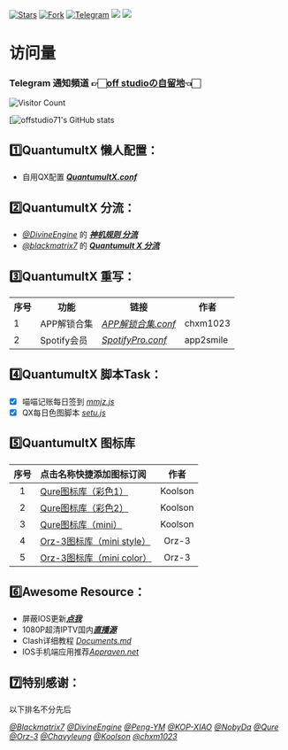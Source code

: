 [![Stars](https://img.shields.io/github/stars/offstudio71/offstudio71)](https://github.com/offstudio71/offstudio71/stargazers)
[![Fork](https://img.shields.io/github/forks/offstudio71/offstudio71)](https://github.com/doffstudio71/offstudio71/network/members)
[![Telegram](https://img.shields.io/badge/Telegram-Channel-33A8E3)](https://t.me/sharehub_offstudio)
[![](https://img.shields.io/github/last-commit/offstudio71/offstudio71)](https://github.com/offstudio71)
[![](https://img.shields.io/github/followers/offstudio71?label=follow&style=social)](https://github.com/offstudio71)


# 访问量

### Telegram 通知頻道 👉🏻[off studioの自留地](https://t.me/sharehub_offstudio)👈🏻
![Visitor Count](https://profile-counter.glitch.me/offstudio71_QuantumultX/count.svg)

[![offstudio71's GitHub stats](https://github-readme-stats.vercel.app/api?username=offstudio71&show_icons=true&count_private=true&theme=vue)

## 1️⃣QuantumultX 懒人配置：
* 自用QX配置 [***QuantumultX.conf***](https://raw.githubusercontent.com/offstudio71/QuantumultX/main/Quantumult_X.conf) 

## 2️⃣QuantumultX 分流：
* [*@DivineEngine*](https://github.com/DivineEngine) 的 [***神机规则 分流***](https://github.com/DivineEngine/Profiles/tree/master/Surge)
* [*@blackmatrix7*](https://github.com/blackmatrix7) 的 [***Quantumult X 分流***](https://github.com/blackmatrix7/ios_rule_script/tree/master/rule/QuantumultX)

## 3️⃣QuantumultX 重写：
<table>
    </th> <th> 序号 </th> <th> 功能 </th> <th> 链接 </th> <th> 作者 </th> </tr >
    <tr>
		<td > 1 </td> <td > APP解锁合集 </td> <td ><a href="https://raw.githubusercontent.com/chxm1023/Script_X/main/Collections.conf"><em>APP解锁合集.conf</em></a></td><td>chxm1023</td>
    </tr>	
  	<tr>
		<td > 2 </td> <td > Spotify会员 </td> <td ><a href="https://github.com/ddgksf2013/Rewrite/raw/master/UnlockVip/Spotify.conf"><em>SpotifyPro.conf</em></a></td><td>app2smile</td>
    </tr>
</table>
  
## 4️⃣QuantumultX 脚本Task：
- [x] 喵喵记账每日签到 [*mmjz.js*](https://github.com/ddgksf2013/Scripts/raw/master/mmjz.js)
- [x] QX每日色图脚本 [*setu.js*](https://github.com/ddgksf2013/Scripts/raw/master/setu.js)
  
## 5️⃣QuantumultX 图标库


| 序号 | 点击名称快捷添加图标订阅 | 作者 |
| :----: | :---- | :----: |
| 1  | [Qure图标库（彩色1）](https://quantumult.app/x/open-app/ui?module=gallery&type=icon&action=add&content=%5B%0A%20%20%20%20%22https%3A%2F%2Fgithub.com%2FKoolson%2FQure%2Fraw%2Fmaster%2FOther%2FQureColor-All.json%22%0A%5D) | Koolson |
| 2  | [Qure图标库（彩色2）](https://quantumult.app/x/open-app/ui?module=gallery&type=icon&action=add&content=%5B%0A%20%20%20%20%22https%3A%2F%2Fraw.githubusercontent.com%2FKoolson%2FQure%2Fmaster%2FOther%2FQureColor.json%22%0A%5D) | Koolson | 
| 3  | [Qure图标库（mini）](https://quantumult.app/x/open-app/ui?module=gallery&type=icon&action=add&content=%5B%0A%20%20%20%20%22https%3A%2F%2Fraw.githubusercontent.com%2FKoolson%2FQure%2Fmaster%2FOther%2FQuremini.json%22%0A%5D) |  Koolson |
| 4  | [Orz-3图标库（mini style）](https://quantumult.app/x/open-app/ui?module=gallery&type=icon&action=add&content=%5B%0A%20%20%20%20%22https%3A%2F%2Fgithub.com%2FOrz-3%2Fmini%2Fraw%2Fmaster%2Fmini.json%22%0A%5D) | Orz-3 |
| 5  | [Orz-3图标库（mini color）](https://quantumult.app/x/open-app/ui?module=gallery&type=icon&action=add&content=%5B%0A%20%20%20%20%22https%3A%2F%2Fraw.githubusercontent.com%2FOrz-3%2Fmini%2Fmaster%2FminiColor.json%22%0A%5D) | Orz-3 |
  
## 6️⃣Awesome Resource：
* 屏蔽IOS更新[***点我***](https://initnil.com/tvOS.mobileconfig)
* 1080P超清IPTV国内[***直播源***](https://github.com/ddgksf2013/M3U8LIST/raw/master/IPTV2022.m3u)
* Clash详细教程 [*Documents.md*](https://docs.cfw.lbyczf.com/contents/quickstart.html)
* IOS手机端应用推荐[*Appraven.net*](https://appraven.net/openLink.php?listId=60dda9d80a73da27bb33d44d)

## 7️⃣特别感谢：

以下排名不分先后

[*@Blackmatrix7*](https://github.com/blackmatrix7/ios_rule_script) [*@DivineEngine*](https://github.com/DivineEngine) [*@Peng-YM*](https://github.com/Peng-YM) [*@KOP-XIAO*](https://github.com/KOP-XIAO) [*@NobyDa*](https://github.com/NobyDa) [*@Qure*](https://github.com/Koolson/Qure) [*@Orz-3*](https://github.com/Orz-3) [*@Chavyleung*](https://github.com/chavyleung) [*@Koolson*](https://github.com/Koolson) [*@chxm1023*](https://github.com/chxm1023)
